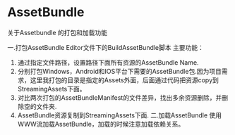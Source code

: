 # AssetBundle
关于Assetbundle 的打包和加载功能

一.打包AssetBundle
Editor文件下的BuildAssetBundle脚本
主要功能：
1.	通过指定文件路径，设置路径下面所有资源的AssetBundle Name.
2.	分别打包Windows，Android和IOS平台下需要的AssetBundle包.因为项目需求，这里我打包的目录是指定的Assets外面，后面通过代码把资源copy到StreamingAssets下面。
3.	对比两次打包的AssetBundleManifest的文件差异，找出多余资源删除，并删除空的文件夹.
4.	AssetBundle资源复制到StreamingAssets下面.
二.加载AssetBundle
使用WWW流加载AssetBundle，加载的时候注意加载依赖关系。
